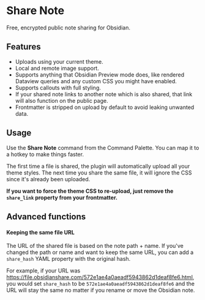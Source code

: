 # Share Note

Free, encrypted public note sharing for Obsidian.

## Features

- Uploads using your current theme.
- Local and remote image support.
- Supports anything that Obsidian Preview mode does, like rendered Dataview queries and any custom CSS you might have enabled.
- Supports callouts with full styling.
- If your shared note links to another note which is also shared, that link will also function on the public page.
- Frontmatter is stripped on upload by default to avoid leaking unwanted data.

## Usage

Use the **Share Note** command from the Command Palette. You can map it to a hotkey to make things faster.

The first time a file is shared, the plugin will automatically upload all your theme styles. 
The next time you share the same file, it will ignore the CSS since it's already been uploaded.

**If you want to force the theme CSS to re-upload, just remove the `share_link` property from your frontmatter.**

## Advanced functions

#### Keeping the same file URL

The URL of the shared file is based on the note path + name. If you've changed the path or name and want to keep the same URL, you can add a  `share_hash` YAML property with the original hash.

For example, if your URL was https://file.obsidianshare.com/572e1ae4a0aeadf5943862d1deaf8fe6.html, you would set `share_hash` to be `572e1ae4a0aeadf5943862d1deaf8fe6` and the URL will stay the same no matter if you rename or move the Obsidian note.
